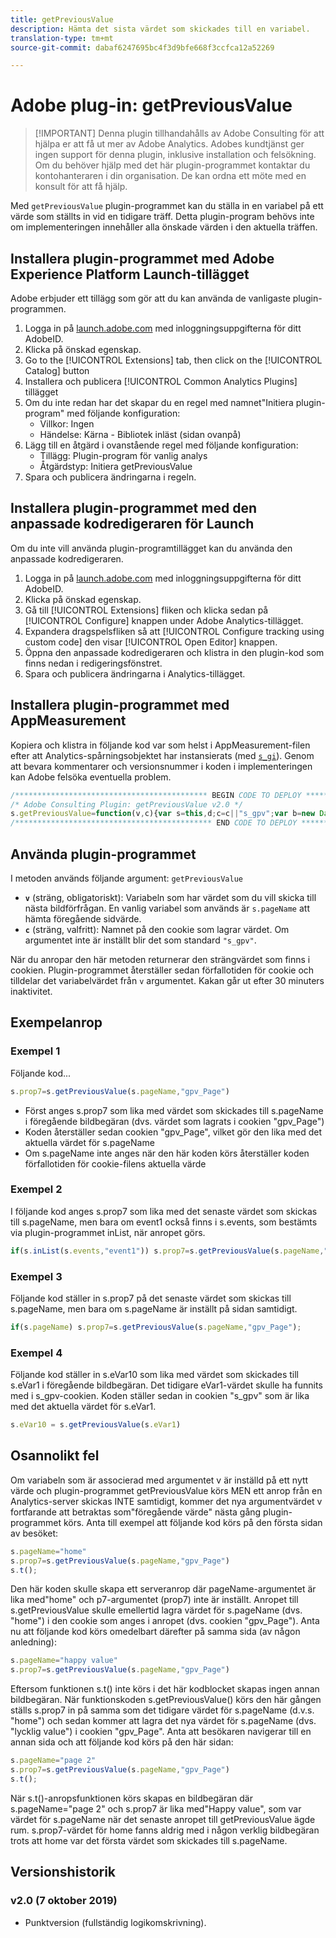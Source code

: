 ```yaml
---
title: getPreviousValue
description: Hämta det sista värdet som skickades till en variabel.
translation-type: tm+mt
source-git-commit: dabaf6247695bc4f3d9bfe668f3ccfca12a52269

---
```



# Adobe plug-in: getPreviousValue

>[!IMPORTANT] Denna plugin tillhandahålls av Adobe Consulting för att hjälpa er att få ut mer av Adobe Analytics. Adobes kundtjänst ger ingen support för denna plugin, inklusive installation och felsökning. Om du behöver hjälp med det här plugin-programmet kontaktar du kontohanteraren i din organisation. De kan ordna ett möte med en konsult för att få hjälp.

Med `getPreviousValue` plugin-programmet kan du ställa in en variabel på ett värde som ställts in vid en tidigare träff. Detta plugin-program behövs inte om implementeringen innehåller alla önskade värden i den aktuella träffen.

## Installera plugin-programmet med Adobe Experience Platform Launch-tillägget

Adobe erbjuder ett tillägg som gör att du kan använda de vanligaste plugin-programmen.

1. Logga in på [launch.adobe.com](https://launch.adobe.com) med inloggningsuppgifterna för ditt AdobeID.
1. Klicka på önskad egenskap.
1. Go to the [!UICONTROL Extensions] tab, then click on the [!UICONTROL Catalog] button
1. Installera och publicera [!UICONTROL Common Analytics Plugins] tillägget
1. Om du inte redan har det skapar du en regel med namnet&quot;Initiera plugin-program&quot; med följande konfiguration:
   * Villkor: Ingen
   * Händelse: Kärna - Bibliotek inläst (sidan ovanpå)
1. Lägg till en åtgärd i ovanstående regel med följande konfiguration:
   * Tillägg: Plugin-program för vanlig analys
   * Åtgärdstyp: Initiera getPreviousValue
1. Spara och publicera ändringarna i regeln.

## Installera plugin-programmet med den anpassade kodredigeraren för Launch

Om du inte vill använda plugin-programtillägget kan du använda den anpassade kodredigeraren.

1. Logga in på [launch.adobe.com](https://launch.adobe.com) med inloggningsuppgifterna för ditt AdobeID.
1. Klicka på önskad egenskap.
1. Gå till [!UICONTROL Extensions] fliken och klicka sedan på [!UICONTROL Configure] knappen under Adobe Analytics-tillägget.
1. Expandera dragspelsfliken så att [!UICONTROL Configure tracking using custom code] den visar [!UICONTROL Open Editor] knappen.
1. Öppna den anpassade kodredigeraren och klistra in den plugin-kod som finns nedan i redigeringsfönstret.
1. Spara och publicera ändringarna i Analytics-tillägget.

## Installera plugin-programmet med AppMeasurement

Kopiera och klistra in följande kod var som helst i AppMeasurement-filen efter att Analytics-spårningsobjektet har instansierats (med [`s_gi`](../functions/s-gi.md)). Genom att bevara kommentarer och versionsnummer i koden i implementeringen kan Adobe felsöka eventuella problem.

```js
/******************************************* BEGIN CODE TO DEPLOY *******************************************/
/* Adobe Consulting Plugin: getPreviousValue v2.0 */
s.getPreviousValue=function(v,c){var s=this,d;c=c||"s_gpv";var b=new Date;b.setTime(b.getTime()+18E5);s.c_r(c)&&(d=s.c_r(c)); v?s.c_w(c,v,b):s.c_w(c,d,b);return d};
/******************************************** END CODE TO DEPLOY ********************************************/
```

## Använda plugin-programmet

I metoden används följande argument: `getPreviousValue`

* **`v`** (sträng, obligatoriskt): Variabeln som har värdet som du vill skicka till nästa bildförfrågan. En vanlig variabel som används är `s.pageName` att hämta föregående sidvärde.
* **`c`** (sträng, valfritt): Namnet på den cookie som lagrar värdet.  Om argumentet inte är inställt blir det som standard `"s_gpv"`.

När du anropar den här metoden returnerar den strängvärdet som finns i cookien. Plugin-programmet återställer sedan förfallotiden för cookie och tilldelar det variabelvärdet från `v` argumentet. Kakan går ut efter 30 minuters inaktivitet.

## Exempelanrop

### Exempel 1

Följande kod...

```js
s.prop7=s.getPreviousValue(s.pageName,"gpv_Page")
```

* Först anges s.prop7 som lika med värdet som skickades till s.pageName i föregående bildbegäran (dvs. värdet som lagrats i cookien &quot;gpv_Page&quot;)
* Koden återställer sedan cookien &quot;gpv_Page&quot;, vilket gör den lika med det aktuella värdet för s.pageName
* Om s.pageName inte anges när den här koden körs återställer koden förfallotiden för cookie-filens aktuella värde

### Exempel 2

I följande kod anges s.prop7 som lika med det senaste värdet som skickas till s.pageName, men bara om event1 också finns i s.events, som bestämts via plugin-programmet inList, när anropet görs.

```js
if(s.inList(s.events,"event1")) s.prop7=s.getPreviousValue(s.pageName,"gpv_Page");
```

### Exempel 3

Följande kod ställer in s.prop7 på det senaste värdet som skickas till s.pageName, men bara om s.pageName är inställt på sidan samtidigt.

```js
if(s.pageName) s.prop7=s.getPreviousValue(s.pageName,"gpv_Page");
```

### Exempel 4

Följande kod ställer in s.eVar10 som lika med värdet som skickades till s.eVar1 i föregående bildbegäran.   Det tidigare eVar1-värdet skulle ha funnits med i s_gpv-cookien.  Koden ställer sedan in cookien &quot;s_gpv&quot; som är lika med det aktuella värdet för s.eVar1.

```js
s.eVar10 = s.getPreviousValue(s.eVar1)
```

## Osannolikt fel

Om variabeln som är associerad med argumentet v är inställd på ett nytt värde och plugin-programmet getPreviousValue körs MEN ett anrop från en Analytics-server skickas INTE samtidigt, kommer det nya argumentvärdet v fortfarande att betraktas som&quot;föregående värde&quot; nästa gång plugin-programmet körs.
Anta till exempel att följande kod körs på den första sidan av besöket:

```js
s.pageName="home"
s.prop7=s.getPreviousValue(s.pageName,"gpv_Page")
s.t();
```

Den här koden skulle skapa ett serveranrop där pageName-argumentet är lika med&quot;home&quot; och p7-argumentet (prop7) inte är inställt.  Anropet till s.getPreviousValue skulle emellertid lagra värdet för s.pageName (dvs. &quot;home&quot;) i den cookie som anges i anropet (dvs. cookien &quot;gpv_Page&quot;).
Anta nu att följande kod körs omedelbart därefter på samma sida (av någon anledning):

```js
s.pageName="happy value"
s.prop7=s.getPreviousValue(s.pageName,"gpv_Page")
```

Eftersom funktionen s.t() inte körs i det här kodblocket skapas ingen annan bildbegäran.  När funktionskoden s.getPreviousValue() körs den här gången ställs s.prop7 in på samma som det tidigare värdet för s.pageName (d.v.s. &quot;home&quot;) och sedan kommer att lagra det nya värdet för s.pageName (dvs. &quot;lycklig value&quot;) i cookien &quot;gpv_Page&quot;.
Anta att besökaren navigerar till en annan sida och att följande kod körs på den här sidan:

```js
s.pageName="page 2"
s.prop7=s.getPreviousValue(s.pageName,"gpv_Page")
s.t();
```

När s.t()-anropsfunktionen körs skapas en bildbegäran där s.pageName=&quot;page 2&quot; och s.prop7 är lika med&quot;Happy value&quot;, som var värdet för s.pageName när det senaste anropet till getPreviousValue ägde rum.   s.prop7-värdet för home fanns aldrig med i någon verklig bildbegäran trots att home var det första värdet som skickades till s.pageName.

## Versionshistorik

### v2.0 (7 oktober 2019)

* Punktversion (fullständig logikomskrivning).
